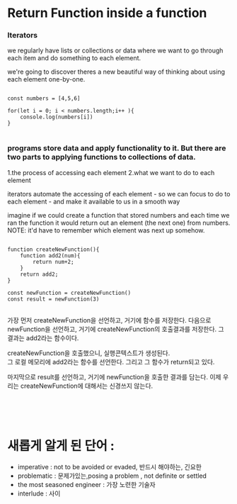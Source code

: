 # Return Function inside a function

### Iterators

we regularly have lists or collections or data where we want to go through each item and do something to each element.

we're going to discover theres a new beautiful way of thinking about using each element one-by-one.

<pre>
<code>
const numbers = [4,5,6]

for(let i = 0; i < numbers.length;i++ ){
    console.log(numbers[i])
}
</code>
</pre>

### programs store data and apply functionality to it. But there are two parts to applying functions to collections of data.

1.the process of accessing each element
2.what we want to do to each element

iterators automate the accessing of each element - so we can focus to do to each element - and make it available to us in a smooth way

imagine if we could create a function that stored numbers and each time we ran the function it would return out an element (the next one) from numbers. NOTE: it'd have to remember which element was next up somehow.

<pre>
<code>
function createNewFunction(){
    function add2(num){
        return num+2;
    }
    return add2;
}

const newFunction = createNewFunction()
const result = newFunction(3)
</code>
</pre>

가장 먼저 createNewFunction을 선언하고, 거기에 함수를 저장한다.
다음으로 newFunction을 선언하고, 거기에 createNewFunction의 호출결과를 저장한다. 그 결과는 add2라는 함수이다.

createNewFunction을 호출했으니, 실행콘텍스트가 생성된다.  
그 로컬 메모리에 add2라는 함수를 선언한다. 그리고 그 함수가 return되고 있다.

마지막으로 result를 선언하고, 거기에 newFunction을 호출한 결과를 담는다.
이제 우리는 createNewFunction에 대해서는 신경쓰지 않는다.

<br>
<br>
<br>

# 새롭게 알게 된 단어 :

- imperative : not to be avoided or evaded, 반드시 해야하는, 긴요한
- problematic : 문제가있는,posing a problem , not definite or settled
- the most seasoned engineer : 가장 노련한 기술자
- interlude : 사이
